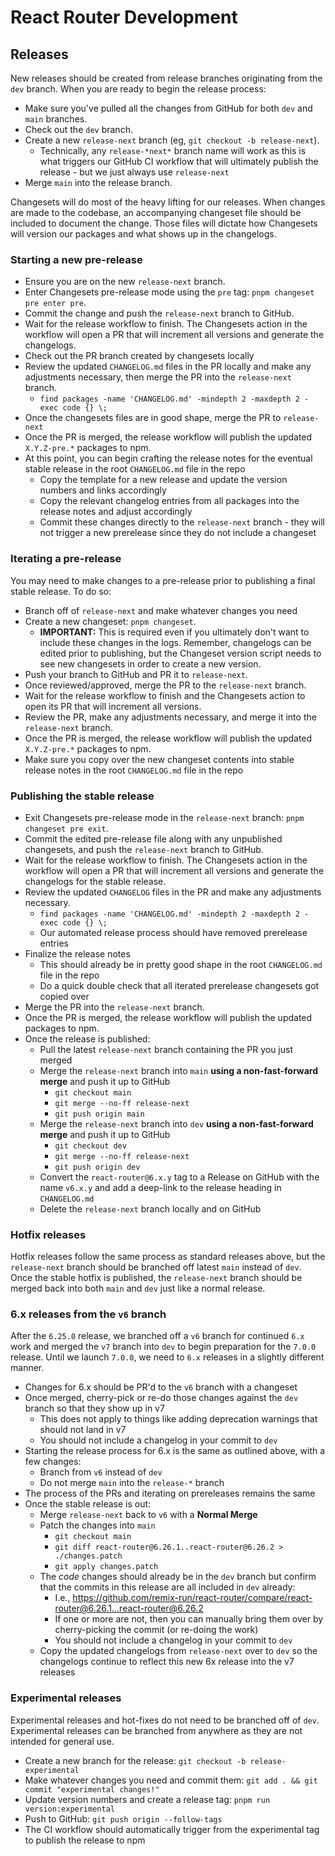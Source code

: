 # React Router Development

## Releases

New releases should be created from release branches originating from the `dev` branch. When you are ready to begin the release process:

- Make sure you've pulled all the changes from GitHub for both `dev` and `main` branches.
- Check out the `dev` branch.
- Create a new `release-next` branch (eg, `git checkout -b release-next`).
  - Technically, any `release-*next*` branch name will work as this is what triggers our GitHub CI workflow that will ultimately publish the release - but we just always use `release-next`
- Merge `main` into the release branch.

Changesets will do most of the heavy lifting for our releases. When changes are made to the codebase, an accompanying changeset file should be included to document the change. Those files will dictate how Changesets will version our packages and what shows up in the changelogs.

### Starting a new pre-release

- Ensure you are on the new `release-next` branch.
- Enter Changesets pre-release mode using the `pre` tag: `pnpm changeset pre enter pre`.
- Commit the change and push the `release-next` branch to GitHub.
- Wait for the release workflow to finish. The Changesets action in the workflow will open a PR that will increment all versions and generate the changelogs.
- Check out the PR branch created by changesets locally
- Review the updated `CHANGELOG.md` files in the PR locally and make any adjustments necessary, then merge the PR into the `release-next` branch.
  - `find packages -name 'CHANGELOG.md' -mindepth 2 -maxdepth 2 -exec code {} \;`
- Once the changesets files are in good shape, merge the PR to `release-next`
- Once the PR is merged, the release workflow will publish the updated `X.Y.Z-pre.*` packages to npm.
- At this point, you can begin crafting the release notes for the eventual stable release in the root `CHANGELOG.md` file in the repo
  - Copy the template for a new release and update the version numbers and links accordingly
  - Copy the relevant changelog entries from all packages into the release notes and adjust accordingly
  - Commit these changes directly to the `release-next` branch - they will not trigger a new prerelease since they do not include a changeset

### Iterating a pre-release

You may need to make changes to a pre-release prior to publishing a final stable release. To do so:

- Branch off of `release-next` and make whatever changes you need
- Create a new changeset: `pnpm changeset`.
  - **IMPORTANT:** This is required even if you ultimately don't want to include these changes in the logs. Remember, changelogs can be edited prior to publishing, but the Changeset version script needs to see new changesets in order to create a new version.
- Push your branch to GitHub and PR it to `release-next`.
- Once reviewed/approved, merge the PR to the `release-next` branch.
- Wait for the release workflow to finish and the Changesets action to open its PR that will increment all versions.
- Review the PR, make any adjustments necessary, and merge it into the `release-next` branch.
- Once the PR is merged, the release workflow will publish the updated `X.Y.Z-pre.*` packages to npm.
- Make sure you copy over the new changeset contents into stable release notes in the root `CHANGELOG.md` file in the repo

### Publishing the stable release

- Exit Changesets pre-release mode in the `release-next` branch: `pnpm changeset pre exit`.
- Commit the edited pre-release file along with any unpublished changesets, and push the `release-next` branch to GitHub.
- Wait for the release workflow to finish. The Changesets action in the workflow will open a PR that will increment all versions and generate the changelogs for the stable release.
- Review the updated `CHANGELOG` files in the PR and make any adjustments necessary.
  - `find packages -name 'CHANGELOG.md' -mindepth 2 -maxdepth 2 -exec code {} \;`
  - Our automated release process should have removed prerelease entries
- Finalize the release notes
  - This should already be in pretty good shape in the root `CHANGELOG.md` file in the repo
  - Do a quick double check that all iterated prerelease changesets got copied over
- Merge the PR into the `release-next` branch.
- Once the PR is merged, the release workflow will publish the updated packages to npm.
- Once the release is published:
  - Pull the latest `release-next` branch containing the PR you just merged
  - Merge the `release-next` branch into `main` **using a non-fast-forward merge** and push it up to GitHub
    - `git checkout main`
    - `git merge --no-ff release-next`
    - `git push origin main`
  - Merge the `release-next` branch into `dev` **using a non-fast-forward merge** and push it up to GitHub
    - `git checkout dev`
    - `git merge --no-ff release-next`
    - `git push origin dev`
  - Convert the `react-router@6.x.y` tag to a Release on GitHub with the name `v6.x.y` and add a deep-link to the release heading in `CHANGELOG.md`
  - Delete the `release-next` branch locally and on GitHub

### Hotfix releases

Hotfix releases follow the same process as standard releases above, but the `release-next` branch should be branched off latest `main` instead of `dev`. Once the stable hotfix is published, the `release-next` branch should be merged back into both `main` and `dev` just like a normal release.

### 6.x releases from the `v6` branch

After the `6.25.0` release, we branched off a `v6` branch for continued `6.x` work and merged the `v7` branch into `dev` to begin preparation for the `7.0.0` release. Until we launch `7.0.0`, we need to `6.x` releases in a slightly different manner.

- Changes for 6.x should be PR'd to the `v6` branch with a changeset
- Once merged, cherry-pick or re-do those changes against the `dev` branch so that they show up in v7
  - This does not apply to things like adding deprecation warnings that should not land in v7
  - You should not include a changelog in your commit to `dev`
- Starting the release process for 6.x is the same as outlined above, with a few changes:
  - Branch from `v6` instead of `dev`
  - Do not merge `main` into the `release-*` branch
- The process of the PRs and iterating on prereleases remains the same
- Once the stable release is out:
  - Merge `release-next` back to `v6` with a **Normal Merge**
  - Patch the changes into `main`
    - `git checkout main`
    - `git diff react-router@6.26.1..react-router@6.26.2 > ./changes.patch`
    - `git apply changes.patch`
  - The _code_ changes should already be in the `dev` branch but confirm that the commits in this release are all included in `dev` already:
    - I.e., https://github.com/remix-run/react-router/compare/react-router@6.26.1...react-router@6.26.2
    - If one or more are not, then you can manually bring them over by cherry-picking the commit (or re-doing the work)
    - You should not include a changelog in your commit to `dev`
  - Copy the updated changelogs from `release-next` over to `dev` so the changelogs continue to reflect this new 6x release into the v7 releases

### Experimental releases

Experimental releases and hot-fixes do not need to be branched off of `dev`. Experimental releases can be branched from anywhere as they are not intended for general use.

- Create a new branch for the release: `git checkout -b release-experimental`
- Make whatever changes you need and commit them: `git add . && git commit "experimental changes!"`
- Update version numbers and create a release tag: `pnpm run version:experimental`
- Push to GitHub: `git push origin --follow-tags`
- The CI workflow should automatically trigger from the experimental tag to publish the release to npm
